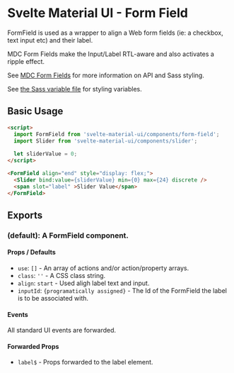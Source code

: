 # Svelte Material UI - Form Field

FormField is used as a wrapper to align a Web form fields (ie: a checkbox, text input etc) and their label.

MDC Form Fields make the Input/Label RTL-aware and also activates a ripple effect.

See [MDC Form Fields](https://material.io/develop/web/components/input-controls/form-fields/) for more information on API and Sass styling.

See [the Sass variable file](https://github.com/material-components/material-components-web/blob/master/packages/mdc-form-field/_variables.scss) for styling variables.

## Basic Usage

```html
<script>
  import FormField from 'svelte-material-ui/components/form-field';
  import Slider from 'svelte-material-ui/components/slider';
  
  let sliderValue = 0;
</script>

<FormField align="end" style="display: flex;">
  <Slider bind:value={sliderValue} min={0} max={24} discrete />
  <span slot="label" >Slider Value</span>
</FormField>
```
## Exports

### (default): A FormField component.

#### Props / Defaults

* `use`: `[]` - An array of actions and/or action/property arrays.
* `class`: `''` - A CSS class string.
* `align`: `start` - Used aligh label text and input.
* `inputId`: `{programatically assigned}` - The Id of the FormField the label is to be associated with.

#### Events

All standard UI events are forwarded.

#### Forwarded Props

* `label$` - Props forwarded to the label element.